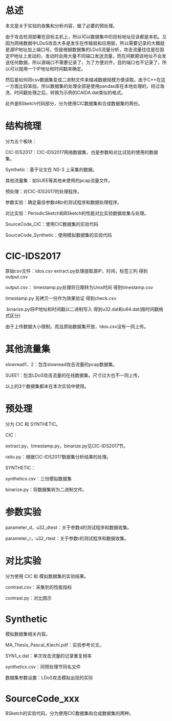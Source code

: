 # 总述

本文是关于实验的收集和分析内容，做了必要的预处理。

由于攻击检测部署在目标主机上，所以可以数据集中的目标地址应该都是本机。又因为网络数据中LDoS攻击大多是发生在传输层和应用层，所以需要记录的大概就是源IP地址加上端口号。但是根据数据集的LDoS流量分析，攻击流量往往是在固定IP地址上发动的，发动时会用大量不同端口发送流量，而在间歇期该地址不会发送任何数据，所以源端口不需要记录了。为了方便对齐，目的端口也不记录了，所以可以就用一个IP地址和时间戳来确定。

然后是如何将csv数据集变成二进制文件来缩减数据规模方便读取。由于C++在这一方面比较笨拙，所以数据集的处理全部是使用pandas库在本地处理的，经过淘洗、时间戳处理之后，转换为示例的CAIDA.dat类似的格式。

此外是BSketch代码部分，分为使用CIC数据集和合成数据集的两份。

# 结构梳理

分为五个板块：

CIC-IDS2017：CIC-IDS2017网络数据集，也是参数和对比试验的使用的数据集。

Synthetic：基于论文在 NS-3 上采集的数据。

其他流量集：如SUEE等其他未使用的pcap流量文件。

预处理：对CIC-IDS2017的处理程序。

参数实验：确定最佳参数d和r的测试程序和数据处理程序。

对比实验：PeriodicSketch和BSketch的性能对比实验数据收集与处理。

SourceCode_CIC：使用CIC数据集的实验代码

SourceCode_Synthetic：使用模拟数据集的实验代码



# CIC-IDS2017

原始csv文件：ldos.csv   extract.py处理提取源IP，时间，标签三列	       得到output.csv

output.csv：	            timestamp.py处理将日期转为Unix时间	          得到timestamp.csv

timestamp.py		  另拷贝一份作为效果验证				           得到check.csv

​					  binarize.py将IP地址和时间戳以二进制写入     得到u32.dat和u64.dat(按时间戳格式区分)

由于上传数据大小限制，而且原始数据集开放，ldos.csv没有一同上传。 

# 其他流量集

slowread1、2：包含slowread攻击流量的pcap数据集。

SUEE1：包含LDoS攻击流量的在线数据集。尺寸过大也不一同上传。

以上的3个数据集都未在本次实验中使用。



# 预处理

分为 CIC 和 SYNTHETIC。

CIC：

extract.py，timestamp.py，binarize.py见CIC-IDS2017节。

ratio.py：根据CIC-IDS2017数据集分析结果的处理。

SYNTHETIC：

syntheticx.csv：三份模拟数据集

binarize.py：将数据集转为二进制文件。

# 参数实验

parameter_d，u32_dtest：关于参数d的测试程序和数据收集。

parameter_r，u32_rtest：关于参数r的测试程序和数据收集。



# 对比实验

分为使用 CIC 和 模拟数据集的实验结果。

contrast.csv：采集到的性能指标

contrast.py：对比图示

# Synthetic

模拟数据集相关内容。

MA_Thesis_Pascal_Kiechl.pdf：实验参考论文。

SYN1_x.dat：单次攻击流量的记录重复频率

syntheticx.csv：同预处理节同名文件

数据集参数设置：LDoS攻击模拟出现的实际

# SourceCode_xxx

BSketch的实验代码，分为使用CIC数据集和合成数据集的两种。
